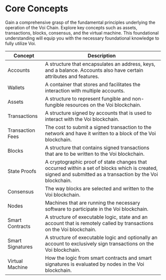# Core Concepts

Gain a comprehensive grasp of the fundamental principles underlying the operation of the Voi Chain. Explore key concepts such as assets, transactions, blocks, consensus, and the virtual machine. This foundational understanding will equip you with the necessary foundational knowledge to fully utilize Voi.



| Concept      | Description                                                                                                                                                |
| ------------ |------------------------------------------------------------------------------------------------------------------------------------------------------------|
| Accounts       | A structure that encapsulates an address, keys, and a balance. Accounts also have certain attributes and features.                                         |
| Wallets    | A container that stores and facilitates the interaction with multiple accounts.                                                                            |
| Assets    | A structure to represent fungible and non-fungible resources on the Voi blockchain.                                                                        |
| Transactions    | A structure signed by accounts that is used to interact with the Voi blockchain.                                                                           |
| Transaction Fees    | The cost to submit a signed transaction to the network and have it written to a block of the Voi blockchain.                                               |
| Blocks    | A structure that contains signed transactions that are to be written to the Voi blockchain.                                                                |
| State Proofs    | A cryptographic proof of state changes that occurred within a set of blocks which is created, signed and submitted as a transaction by the Voi blockchain. |
| Consensus    | The way blocks are selected and written to the Voi blockchain.                                                                                             |
| Nodes    | Machines that are running the necessary software to participate in the Voi blockchain.                                                                     |
| Smart Contracts    | A structure of executable logic, state and an account that is remotely called by transactions on the Voi blockchain.                                       |
| Smart Signatures    | A structure of executable logic and optionally an account to exclusively sign transactions on the Voi blockchain.                                          |
| Virtual Machine    | How the logic from smart contracts and smart signatures is evaluated by nodes in the Voi blockchain.                                                       |
